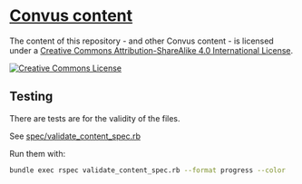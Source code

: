# [Convus content](https://www.convus.org)

The content of this repository - and other Convus content - is licensed under a <a rel="license" href="http://creativecommons.org/licenses/by-sa/4.0/">Creative Commons Attribution-ShareAlike 4.0 International License</a>.

<a rel="license" href="http://creativecommons.org/licenses/by-sa/4.0/"><img alt="Creative Commons License" src="https://i.creativecommons.org/l/by-sa/4.0/88x31.png"/></a>


## Testing

There are tests are for the validity of the files.

See [spec/validate_content_spec.rb](spec/validate_content_spec.rb)

Run them with:

```bash
bundle exec rspec validate_content_spec.rb --format progress --color
```